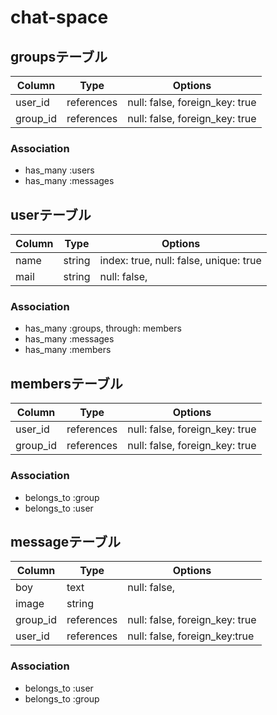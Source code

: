 # chat-space

## groupsテーブル

Column|Type|Options|
|------|----|-------|
|user_id|references|null: false, foreign_key: true|
|group_id|references|null: false, foreign_key: true|

### Association
- has_many :users
- has_many :messages


## userテーブル

Column|Type|Options|
|------|----|-------|
|name|string|index: true, null: false, unique: true|
|mail|string|null: false,|

### Association
- has_many :groups, through: members
- has_many :messages
- has_many :members

## membersテーブル

Column|Type|Options|
|------|----|-------|
|user_id|references|null: false, foreign_key: true|
|group_id|references|null: false, foreign_key: true|

### Association
- belongs_to :group
- belongs_to :user

## messageテーブル

|Column|Type|Options|
|------|----|-------|
|boy|text|null: false,|
|image|string|
|group_id|references|null: false, foreign_key: true|
|user_id|references|null: false, foreign_key:true|

### Association
- belongs_to :user
- belongs_to :group